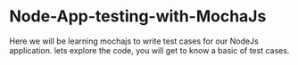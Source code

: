 # Node-App-testing-with-MochaJs

Here we will be learning mochajs to write test cases for our NodeJs application.
lets explore the code, you will get to know a basic of test cases.
